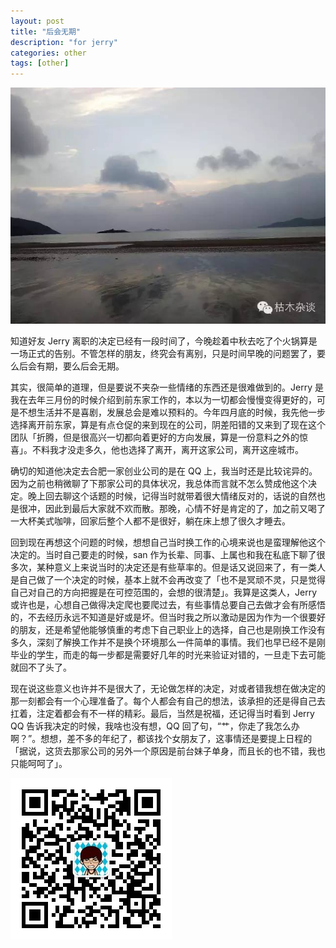```yaml
---
layout: post
title: "后会无期"
description: "for jerry"
categories: other
tags: [other]
---
```


![檀头山](/images/tantoushan.jpg)

知道好友 Jerry 离职的决定已经有一段时间了，今晚趁着中秋去吃了个火锅算是一场正式的告别。不管怎样的朋友，终究会有离别，只是时间早晚的问题罢了，要么后会有期，要么后会无期。

其实，很简单的道理，但是要说不夹杂一些情绪的东西还是很难做到的。Jerry 是我在去年三月份的时候介绍到前东家工作的，本以为一切都会慢慢变得更好的，可是不想生活并不是喜剧，发展总会是难以预料的。今年四月底的时候，我先他一步选择离开前东家，算是有点仓促的来到现在的公司，阴差阳错的又来到了现在这个团队「折腾，但是很高兴一切都向着更好的方向发展，算是一份意料之外的惊喜」。不料我才没走多久，他也选择了离开，离开这家公司，离开这座城市。

确切的知道他决定去合肥一家创业公司的是在 QQ 上，我当时还是比较诧异的。因为之前也稍微聊了下那家公司的具体状况，我总体而言就不怎么赞成他这个决定。晚上回去聊这个话题的时候，记得当时就带着很大情绪反对的，话说的自然也是很冲，因此到最后大家就不欢而散。那晚，心情不好是肯定的了，加之前又喝了一大杯美式咖啡，回家后整个人都不是很好，躺在床上想了很久才睡去。

回到现在再想这个问题的时候，想想自己当时换工作的心境来说也是蛮理解他这个决定的。当时自己要走的时候，san 作为长辈、同事、上属也和我在私底下聊了很多次，某种意义上来说当时的决定还是有些草率的。但是话又说回来了，有一类人是自己做了一个决定的时候，基本上就不会再改变了「也不是冥顽不灵，只是觉得自己对自己的方向把握是在可控范围的，会想的很清楚」。我算是这类人，Jerry 或许也是，心想自己做得决定爬也要爬过去，有些事情总要自己去做才会有所感悟的，不去经历永远不知道是好或是坏。但当时我之所以激动是因为作为一个很要好的朋友，还是希望他能够慎重的考虑下自己职业上的选择，自己也是刚换工作没有多久，深刻了解换工作并不是换个环境那么一件简单的事情。我们也早已经不是刚毕业的学生，而走的每一步都是需要好几年的时光来验证对错的，一旦走下去可能就回不了头了。

现在说这些意义也许并不是很大了，无论做怎样的决定，对或者错我想在做决定的那一刻都会有一个心理准备了。每个人都会有自己的想法，该承担的还是得自己去扛着，注定着都会有不一样的精彩。最后，当然是祝福，还记得当时看到 Jerry QQ 告诉我决定的时候，我啥也没有想，QQ 回了句，“艹，你走了我怎么办啊？”。想想，差不多的年纪了，都该找个女朋友了，这事情还是要提上日程的「据说，这货去那家公司的另外一个原因是前台妹子单身，而且长的也不错，我也只能呵呵了」。

![微信公众号](/images/weixin.jpg)
